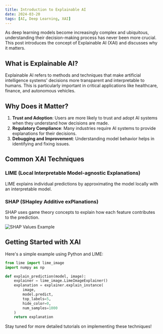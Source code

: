 ```yaml
---
title: Introduction to Explainable AI
date: 2024-03-20
tags: [AI, Deep Learning, XAI]
---
```


As deep learning models become increasingly complex and ubiquitous, understanding their decision-making process has never been more crucial. This post introduces the concept of Explainable AI (XAI) and discusses why it matters.

## What is Explainable AI?

Explainable AI refers to methods and techniques that make artificial intelligence systems' decisions more transparent and interpretable to humans. This is particularly important in critical applications like healthcare, finance, and autonomous vehicles.

## Why Does it Matter?

1. **Trust and Adoption**: Users are more likely to trust and adopt AI systems when they understand how decisions are made.
2. **Regulatory Compliance**: Many industries require AI systems to provide explanations for their decisions.
3. **Debugging and Improvement**: Understanding model behavior helps in identifying and fixing issues.

## Common XAI Techniques

### LIME (Local Interpretable Model-agnostic Explanations)
LIME explains individual predictions by approximating the model locally with an interpretable model.

### SHAP (SHapley Additive exPlanations)
SHAP uses game theory concepts to explain how each feature contributes to the prediction.

![SHAP Values Example](/images/shap-example.png)

## Getting Started with XAI

Here's a simple example using Python and LIME:

```python
from lime import lime_image
import numpy as np

def explain_prediction(model, image):
    explainer = lime_image.LimeImageExplainer()
    explanation = explainer.explain_instance(
        image, 
        model.predict,
        top_labels=5, 
        hide_color=0, 
        num_samples=1000
    )
    return explanation
```

Stay tuned for more detailed tutorials on implementing these techniques! 